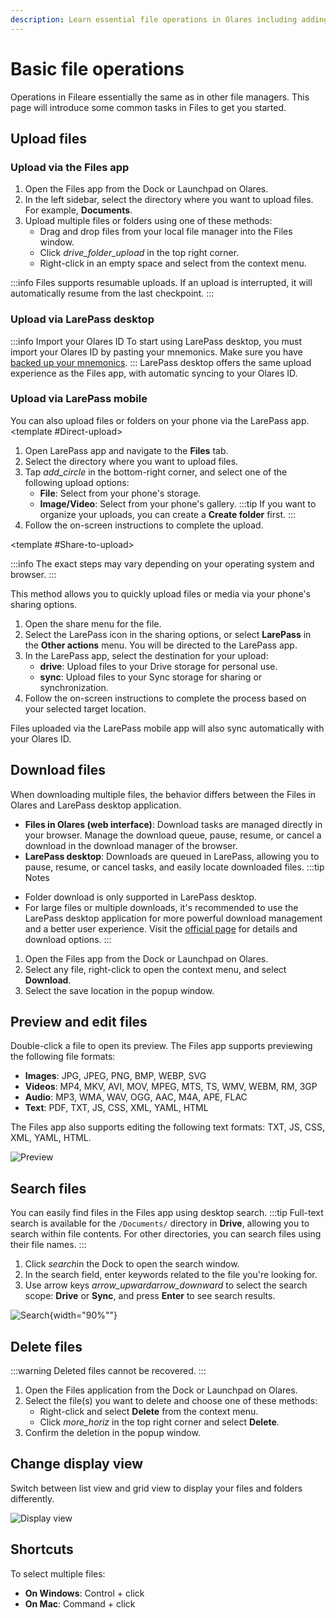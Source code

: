 ```yaml
---
description: Learn essential file operations in Olares including adding new files, editing existing content, and downloading files across different devices.
---
```

# Basic file operations
Operations in Fileare essentially the same as in other file managers. This page will introduce some common tasks in Files to get you started.

## Upload files

### Upload via the Files app
1. Open the Files app from the Dock or Launchpad on Olares.
2. In the left sidebar, select the directory where you want to upload files. For example, **Documents**.
3. Upload multiple files or folders using one of these methods:
   - Drag and drop files from your local file manager into the Files window. 
   - Click <i class="material-symbols-outlined">drive_folder_upload</i> in the top right corner. 
   - Right-click in an empty space and select from the context menu.

:::info
Files supports resumable uploads. If an upload is interrupted, it will automatically resume from the last checkpoint.
:::

### Upload via LarePass desktop
:::info Import your Olares ID
To start using LarePass desktop, you must import your Olares ID by pasting your mnemonics. Make sure you have [backed up your mnemonics](/manual/larepass/back-up-mnemonics.md).
:::
LarePass desktop offers the same upload experience as the Files app, with automatic syncing to your Olares ID.

### Upload via LarePass mobile
You can also upload files or folders on your phone via the LarePass app.
<Tabs>
<template #Direct-upload>

1. Open LarePass app and navigate to the **Files** tab.
2. Select the directory where you want to upload files.
3. Tap <i class="material-symbols-outlined">add_circle</i> in the bottom-right corner, and select one of the following upload options:
   - **File**: Select from your phone's storage.
   - **Image/Video**: Select from your phone's gallery.
   :::tip
   If you want to organize your uploads, you can create a **Create folder** first.
   :::
4. Follow the on-screen instructions to complete the upload.
</template>

<template #Share-to-upload>

:::info
The exact steps may vary depending on your operating system and browser.
:::

This method allows you to quickly upload files or media via your phone's sharing options.
1. Open the share menu for the file.
2. Select the LarePass icon in the sharing options, or select **LarePass** in the **Other actions** menu. You will be directed to the LarePass app.
3. In the LarePass app, select the destination for your upload:
   - **drive**: Upload files to your Drive storage for personal use.
   - **sync**: Upload files to your Sync storage for sharing or synchronization.
4. Follow the on-screen instructions to complete the process based on your selected target location.
</template>
</Tabs>

Files uploaded via the LarePass mobile app will also sync automatically with your Olares ID.

## Download files
When downloading multiple files, the behavior differs between the Files in Olares and LarePass desktop application.
* **Files in Olares (web interface)**: Download tasks are managed directly in your browser. Manage the download queue, pause, resume, or cancel a download in the download manager of the browser. 
* **LarePass desktop**: Downloads are queued in LarePass, allowing you to pause, resume, or cancel tasks, and easily locate downloaded files.
:::tip Notes
- Folder download is only supported in LarePass desktop. 
- For large files or multiple downloads, it's recommended to use the LarePass desktop application for more powerful download management and a better user experience. Visit the [official page](https://olares.com/larepass) for details and download options.
:::

1. Open the Files app from the Dock or Launchpad on Olares.
2. Select any file, right-click to open the context menu, and select **Download**.
3. Select the save location in the popup window.

## Preview and edit files
Double-click a file to open its preview. The Files app supports previewing the following file formats:

* **Images**: JPG, JPEG, PNG, BMP, WEBP, SVG
* **Videos**: MP4, MKV, AVI, MOV, MPEG, MTS, TS, WMV, WEBM, RM, 3GP
* **Audio**: MP3, WMA, WAV, OGG, AAC, M4A, APE, FLAC
* **Text**: PDF, TXT, JS, CSS, XML, YAML, HTML

The Files app also supports editing the following text formats: TXT, JS, CSS, XML, YAML, HTML.

![Preview](/images/manual/olares/files-preview.png#bordered)
## Search files
You can easily find files in the Files app using desktop search.
:::tip
Full-text search is available for the `/Documents/` directory in **Drive**, allowing you to search within file contents. For other directories, you can search files using their file names.
:::
1. Click <i class="material-symbols-outlined">search</i>in the Dock to open the search window.
2. In the search field, enter keywords related to the file you're looking for.
3. Use arrow keys <i class="material-symbols-outlined">arrow_upward</i><i class="material-symbols-outlined">arrow_downward</i> to select the search scope: **Drive** or **Sync**, and press **Enter** to see search results.

![Search](/images/manual/olares/files-search.png#bordered){width="90%""}
## Delete files
:::warning
Deleted files cannot be recovered.
:::
1. Open the Files application from the Dock or Launchpad on Olares.
2. Select the file(s) you want to delete and choose one of these methods:
   - Right-click and select **Delete** from the context menu.
   - Click <i class="material-symbols-outlined">more_horiz</i> in the top right corner and select **Delete**.
3. Confirm the deletion in the popup window.

## Change display view

Switch between list view and grid view to display your files and folders differently.

![Display view](/images/manual/olares/files-display-view.png)
## Shortcuts
To select multiple files:

* **On Windows**: Control + click
* **On Mac**: Command + click
